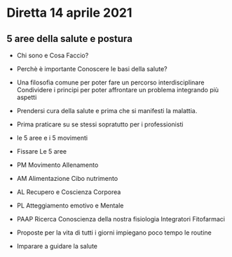 # Diretta 14 aprile 2021 
## 5 aree della salute e postura


- Chi sono e Cosa Faccio?

- Perchè è importante Conoscere le basi della salute?

- Una filosofia comune per poter fare un percorso interdisciplinare Condividere i principi per poter affrontare un problema integrando più aspetti

- Prendersi cura della salute e prima che si manifesti la malattia.

- Prima praticare su se stessi sopratutto per i professionisti

- le 5 aree e i 5 movimenti

- Fissare Le 5 aree
- PM Movimento Allenamento
- AM Alimentazione Cibo nutrimento 
- AL Recupero e Coscienza Corporea
- PL Atteggiamento emotivo e Mentale
- PAAP Ricerca Conoscienza della nostra fisiologia Integratori Fitofarmaci

-  Proposte per la vita di tutti i giorni impiegano poco tempo le routine

- Imparare a guidare la salute
